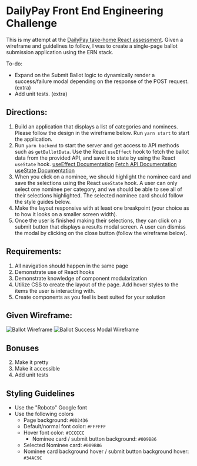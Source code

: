 # DailyPay Front End Engineering Challenge

This is my attempt at the [DailyPay take-home React assessment](https://github.com/dailypay/react-take-home-test). Given a wireframe and guidelines to follow, I was to create a single-page ballot submission application using the ERN stack.

To-do:
  - Expand on the Submit Ballot logic to dynamically render a success/failure modal depending on the response of the POST request. (extra)
  - Add unit tests. (extra)

## Directions:
 1) Build an application that displays a list of categories and nominees. Please follow the design in the wireframe below. Run `yarn start` to start the application.
 2) Run `yarn backend` to start the server and get access to API methods such as `getBallotData`. Use the React `useEffect` hook to fetch the ballot data from the provided API, and save it to state by using the React `useState` hook.
 [useEffect Documentation](https://reactjs.org/docs/hooks-effect.html)
 [Fetch API Documentation](https://developer.mozilla.org/en-US/docs/Web/API/Fetch_API/Using_Fetch)
[useState Documentation](https://reactjs.org/docs/hooks-state.html)
 3) When you click on a nominee, we should highlight the nominee card and save the selections using the React `useState` hook. A user can only select one nominee per category, and we should be able to see all of their selections highlighted. The selected nominee card should follow the style guides below.
 4) Make the layout responsive with at least one breakpoint (your choice as to how it looks on a smaller screen width).
 5) Once the user is finished making their selections, they can click on a submit button that displays a results modal screen. A user can dismiss the modal by clicking on the close button (follow the wireframe below).

## Requirements:
 1) All navigation should happen in the same page
 2) Demonstrate use of React hooks
 3) Demonstrate knowledge of component modularization
 4) Utilize CSS to create the layout of the page. Add hover styles to the items the user is interacting with.
 5) Create components as you feel is best suited for your solution

## Given Wireframe:
![Ballot Wireframe](src/take-home-wire.jpg?raw=true "Ballot Wireframe")
![Ballot Success Modal Wireframe](src/take-home-success.jpg?raw=true "Ballot Success Modal Wireframe")

## Bonuses
2) Make it pretty
3) Make it accessible
4) Add unit tests

## Styling Guidelines

- Use the "Roboto" Google font
- Use the following colors
	- Page background: `#0D2436`
	- Default/normal font color: `#FFFFFF`
  - Hover font color: `#CCCCCC`
	- Nominee card / submit button background: `#009B86`
  - Selected Nominee card: `#009B86`
  - Nominee card background hover / submit button background hover: `#34AC9C`
